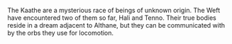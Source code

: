 The Kaathe are a mysterious race of beings of unknown origin. The Weft have encountered two of them so far, Hali and Tenno. Their true bodies reside in a dream adjacent to Althane, but they can be communicated with by the orbs they use for locomotion.
